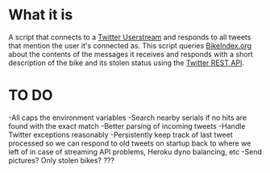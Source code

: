 What it is
==========

A script that connects to a [Twitter Userstream][1] and responds to
all tweets that mention the user it's connected as. This script
queries [BikeIndex.org][2] about the contents of the messages it
receives and responds with a short description of the bike and its
stolen status using the [Twitter REST API][3].

[1]: https://dev.twitter.com/docs/streaming-apis/streams/user "Twitter User streams API"
[2]: https://BikeIndex.org "BikeIndex.org"
[3]: https://dev.twitter.com/docs/api/1.1/post/statuses/update "Twitter update status"

TO DO
=====

-All caps the environment variables
-Search nearby serials if no hits are found with the exact match
-Better parsing of incoming tweets
-Handle Twitter exceptions reasonably
-Persistently keep track of last tweet processed so we can respond to
 old tweets on startup back to where we left of in case of streaming
 API problems, Heroku dyno balancing, etc
-Send pictures? Only stolen bikes? ???
